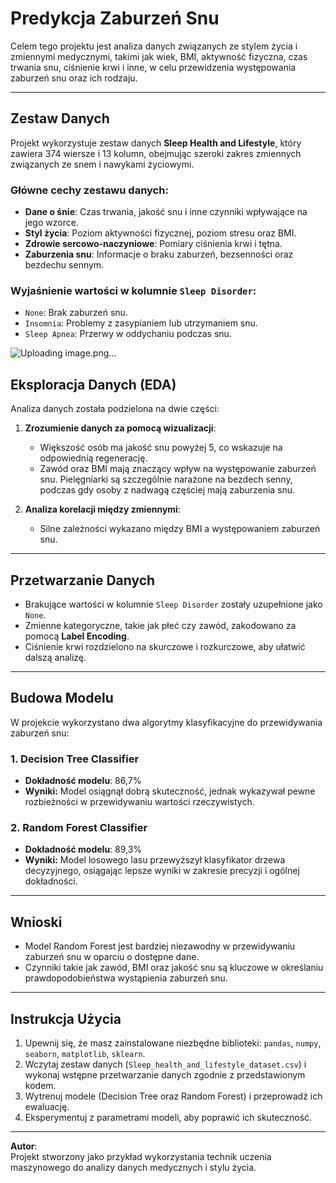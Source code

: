 # Predykcja Zaburzeń Snu

Celem tego projektu jest analiza danych związanych ze stylem życia i zmiennymi medycznymi, takimi jak wiek, BMI, aktywność fizyczna, czas trwania snu, ciśnienie krwi i inne, w celu przewidzenia występowania zaburzeń snu oraz ich rodzaju.

---

## Zestaw Danych

Projekt wykorzystuje zestaw danych **Sleep Health and Lifestyle**, który zawiera 374 wiersze i 13 kolumn, obejmując szeroki zakres zmiennych związanych ze snem i nawykami życiowymi.  

### Główne cechy zestawu danych:
- **Dane o śnie**: Czas trwania, jakość snu i inne czynniki wpływające na jego wzorce.
- **Styl życia**: Poziom aktywności fizycznej, poziom stresu oraz BMI.
- **Zdrowie sercowo-naczyniowe**: Pomiary ciśnienia krwi i tętna.
- **Zaburzenia snu**: Informacje o braku zaburzeń, bezsenności oraz bezdechu sennym.

### Wyjaśnienie wartości w kolumnie `Sleep Disorder`:
- `None`: Brak zaburzeń snu.
- `Insomnia`: Problemy z zasypianiem lub utrzymaniem snu.
- `Sleep Apnea`: Przerwy w oddychaniu podczas snu.

![Uploading image.png…]()


## Eksploracja Danych (EDA)

Analiza danych została podzielona na dwie części:

1. **Zrozumienie danych za pomocą wizualizacji**:
   - Większość osób ma jakość snu powyżej 5, co wskazuje na odpowiednią regenerację.
   - Zawód oraz BMI mają znaczący wpływ na występowanie zaburzeń snu. Pielęgniarki są szczególnie narażone na bezdech senny, podczas gdy osoby z nadwagą częściej mają zaburzenia snu.

2. **Analiza korelacji między zmiennymi**:
   - Silne zależności wykazano między BMI a występowaniem zaburzeń snu.

---

## Przetwarzanie Danych

- Brakujące wartości w kolumnie `Sleep Disorder` zostały uzupełnione jako `None`.
- Zmienne kategoryczne, takie jak płeć czy zawód, zakodowano za pomocą **Label Encoding**.
- Ciśnienie krwi rozdzielono na skurczowe i rozkurczowe, aby ułatwić dalszą analizę.

---

## Budowa Modelu

W projekcie wykorzystano dwa algorytmy klasyfikacyjne do przewidywania zaburzeń snu:  

### 1. Decision Tree Classifier
- **Dokładność modelu**: 86,7%
- **Wyniki:** Model osiągnął dobrą skuteczność, jednak wykazywał pewne rozbieżności w przewidywaniu wartości rzeczywistych.

### 2. Random Forest Classifier
- **Dokładność modelu**: 89,3%
- **Wyniki:** Model losowego lasu przewyższył klasyfikator drzewa decyzyjnego, osiągając lepsze wyniki w zakresie precyzji i ogólnej dokładności.

---

## Wnioski

- Model Random Forest jest bardziej niezawodny w przewidywaniu zaburzeń snu w oparciu o dostępne dane.
- Czynniki takie jak zawód, BMI oraz jakość snu są kluczowe w określaniu prawdopodobieństwa wystąpienia zaburzeń snu.

---

## Instrukcja Użycia

1. Upewnij się, że masz zainstalowane niezbędne biblioteki: `pandas`, `numpy`, `seaborn`, `matplotlib`, `sklearn`.
2. Wczytaj zestaw danych (`Sleep_health_and_lifestyle_dataset.csv`) i wykonaj wstępne przetwarzanie danych zgodnie z przedstawionym kodem.
3. Wytrenuj modele (Decision Tree oraz Random Forest) i przeprowadź ich ewaluację.
4. Eksperymentuj z parametrami modeli, aby poprawić ich skuteczność.

---

**Autor**:  
Projekt stworzony jako przykład wykorzystania technik uczenia maszynowego do analizy danych medycznych i stylu życia.
